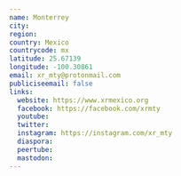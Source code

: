 ```yaml
---
name: Monterrey
city:
region:
country: Mexico
countrycode: mx
latitude: 25.67139
longitude: -100.30861
email: xr_mty@protonmail.com
publiciseemail: false
links:
  website: https://www.xrmexico.org
  facebook: https://facebook.com/xrmty
  youtube:
  twitter:
  instagram: https://instagram.com/xr_mty
  diaspora:
  peertube:
  mastodon:
---
```

